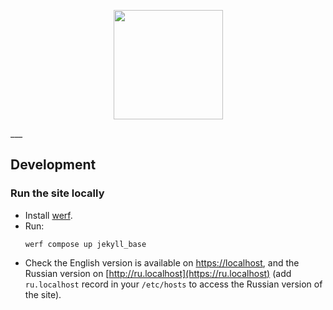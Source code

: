 <p align="center">
  <img src="https://raw.githubusercontent.com/werf/werf-guides/master/assets/images/werf-logo.svg?sanitize=true" style="max-height:100%;" height="175">
</p>
___

## Development

### Run the site locally

- Install [werf](http://werf.io/installation.html). 
- Run:
  ```shell
  werf compose up jekyll_base
  ```
- Check the English version is available on [https://localhost](http://localhost), and the Russian version on [http://ru.localhost](https://ru.localhost) (add `ru.localhost` record in your `/etc/hosts` to access the Russian version of the site). 
